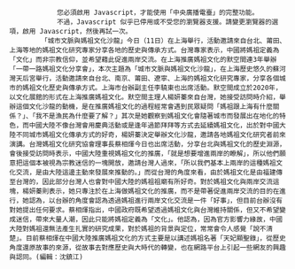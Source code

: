 
                您必須啟用 Javascript，才能使用「中央廣播電臺」的完整功能。
                不過，Javascript 似乎已停用或不受您的瀏覽器支援。請變更瀏覽器的選項，啟用 Javascript，然後再試一次。
            「城市文脈與媽祖文化沙龍」今日（11日）在上海舉行，活動邀請來自台北、莆田、上海等地的媽祖文化研究專家分享各地的歷史與傳承方式。台灣專家表示，中國將媽祖定義為「文化」而非宗教信仰，並希望藉此促進兩岸交流。在上海推廣媽祖文化的默空間連3年舉辦「一帶一路媽祖文化分享會」，本次主題為「城市文脈與媽祖文化沙龍」，在上海歷史悠久的蘇河灣天后宮舉行，活動邀請來自台北、南京、莆田、遼寧、上海的媽祖文化研究專家，分享各個城市的媽祖文化歷史與傳承方式。上海市台辦副主任李驍東也出席活動。默空間成立於2020年，以文化展館的形式在上海推廣媽祖文化。默空間主理人楊妍蓁來自台灣，她接受訪問時介紹，舉辦這個文化沙龍的動機，是在推廣媽祖文化的過程經常會遇到民眾疑問「媽祖跟上海有什麼關係？」、「我不是漁民為什麼要了解？」其次是她觀察到媽祖文化會隨著城市而發展出在地化的特色，而中國大陸不像台灣會用慶典活動或是逢年過節拜拜等方式去延續媽祖文化，出於對中國大陸不同城市媽祖文化傳承方式的好奇，楊妍蓁決定舉辦文化沙龍，邀請各地媽祖文化研究者前來演講。台灣媽祖文化研究協會理事長蔡相煇今日也出席活動，分享台北與媽祖文化的歷史淵源，會後接受訪問時表示，中國大陸重視媽祖文化的推廣，「就是想要增進兩岸的瞭解」，所以他們願意把這個本被視為宗教迷信的一塊開放，邀請台灣人過來，「所以我們基本上兩岸的這種媽祖文化交流，是由大陸這邊主動來發展來推動的。」而從台灣的角度來看，由於媽祖文化是由福建傳至台灣的，因此部分台灣人也會對中國大陸的媽祖祖廟有所好奇。對於媽祖文化與兩岸交流這塊，楊妍蓁則表示，她只專注於在上海做媽祖文化的推廣，而不是帶著促進兩岸交流的目的在進行，她認為，以台辦的角度會認為透過媽祖進行兩岸文化交流是一件「好事」，但目前台辦沒有對她提出任何要求。蔡相煇指出，中國政府既希望透過媽祖文化與台灣維持關係，但又不希望變成迷信，帶來大量人潮，因此只能將媽祖定義為「文化」。他認為，因為官方影響力緣故，中國大陸對媽祖還無法產生扎實的研究成果，對於媽祖的背景與定位，常常會令人感覺「說不清楚」。目前蔡相煇在中國大陸推廣媽祖文化的方式主要是以講述媽祖名著「天妃顯聖錄」，從歷史角度還原故事的來源，從故事去對應歷史與大時代的轉變，也在網路平台上引起一些網友的興趣與認同。(編輯：沈鎮江)